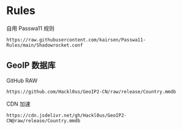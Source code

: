 # Rules
自用 Passwa11 规则
```
https://raw.githubusercontent.com/kairsen/Passwa11-Rules/main/Shadowrocket.conf
```
## GeoIP 数据库
GitHub RAW
```
https://github.com/Hackl0us/GeoIP2-CN/raw/release/Country.mmdb
```
CDN 加速
```
https://cdn.jsdelivr.net/gh/Hackl0us/GeoIP2-CN@raw/release/Country.mmdb
```
